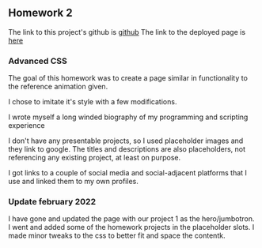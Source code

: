 ## Homework 2
The link to this project's github is [github](https://github.com/PastaShock/unit-02-advanced-css-portfolio)
The link to the deployed page is [here](https://pastashock.github.io/unit-02-advanced-css-portfolio/)
### Advanced CSS

The goal of this homework was to create a page similar in functionality to the reference animation given.

I chose to imitate it's style with a few modifications.

I wrote myself a long winded biography of my programming and scripting experience

I don't have any presentable projects, so I used placeholder images and they link to google. The titles and descriptions are also placeholders, not referencing any existing project, at least on purpose. 

I got links to a couple of social media and social-adjacent platforms that I use and linked them to my own profiles.

### Update february 2022
I have gone and updated the page with our project 1 as the hero/jumbotron.
I went and added some of the homework projects in the placeholder slots.
I made minor tweaks to the css to better fit and space the contentk.
